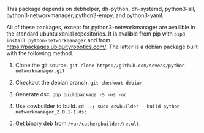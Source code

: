 This package depends on debhelper, dh-python, dh-systemd, python3-all, python3-networkmanager, python3-empy, and python3-yaml.

All of these packages, except for python3-networkmanager are availible in the standard ubuntu xenial repositories. It is avalible from pip with `pip3 install python-networkmanager` and from https://packages.ubiquityrobotics.com/. The latter is a debian package built with the following method.

1. Clone the git source. `git clone https://github.com/seveas/python-networkmanager.git`

2. Checkout the debian branch. `git checkout debian`

3. Generate dsc. `gbp buildpackage -S -us -uc`

4. Use cowbuilder to build. `cd ..; sudo cowbuilder --build python-networkmanager_2.0.1-1.dsc`

5. Get binary deb from `/var/cache/pbuilder/result`.

